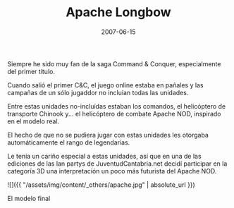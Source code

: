 ﻿---
layout: post
title: Apache Longbow
date: 2007-06-15
description: Mis pinitos modelando en 3D Max
img: assets/img/cover/apache.jpg
video: 2OP8F3xRZDg
tags: [Diseño]
words: 1 minuto
status: published
---

Siempre he sido muy fan de la saga Command & Conquer, especialmente del primer título.

Cuando salió el primer C&C, el juego online estaba en pañales y las campañas de un sólo jugaddor no incluían todas las unidades.

Entre estas unidades no-incluídas estaban los comandos, el helicóptero de transporte Chinook y...  el helicóptero de combate Apache NOD, inspirado en el modelo real.

El hecho de que no se pudiera jugar con estas unidades les otorgaba automáticamente el rango de legendarias.

Le tenía un cariño especial a estas unidades, así que en una de las ediciones de las lan partys de JuventudCantabria.net decidí participar en la categoría 3D una interpretación un poco más futurista del Apache NOD.

![]({{ "/assets/img/content/_others/apache.jpg" | absolute_url }})
<p class="image-caption">El modelo final</p>
